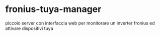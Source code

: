 # fronius-tuya-manager
piccolo server con interfaccia web per monitorare un inverter fronius ed attivare dispositivi tuya
